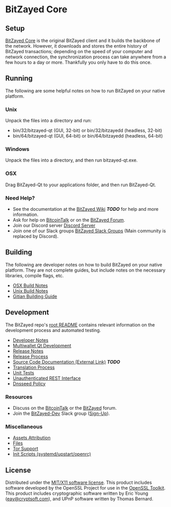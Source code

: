 BitZayed Core
=====================

Setup
---------------------
[BitZayed Core](http://bitzayed.org/wallet) is the original BitZayed client and it builds the backbone of the network. However, it downloads and stores the entire history of BitZayed transactions; depending on the speed of your computer and network connection, the synchronization process can take anywhere from a few hours to a day or more. Thankfully you only have to do this once.

Running
---------------------
The following are some helpful notes on how to run BitZayed on your native platform.

### Unix

Unpack the files into a directory and run:

- bin/32/bitzayed-qt (GUI, 32-bit) or bin/32/bitzayedd (headless, 32-bit)
- bin/64/bitzayed-qt (GUI, 64-bit) or bin/64/bitzayedd (headless, 64-bit)

### Windows

Unpack the files into a directory, and then run bitzayed-qt.exe.

### OSX

Drag BitZayed-Qt to your applications folder, and then run BitZayed-Qt.

### Need Help?

* See the documentation at the [BitZayed Wiki](https://en.bitcoin.it/wiki/Main_Page) ***TODO***
for help and more information.
* Ask for help on [BitcoinTalk](https://bitcointalk.org/index.php?topic=1262920.0) or on the [BitZayed Forum](http://forum.bitzayed.org/).
* Join our Discord server [Discord Server](https://discord.bitzayed.org)
* Join one of our Slack groups [BitZayed Slack Groups](https://bitzayed.org/slack-logins/) (Main community is replaced by Discord).

Building
---------------------
The following are developer notes on how to build BitZayed on your native platform. They are not complete guides, but include notes on the necessary libraries, compile flags, etc.

- [OSX Build Notes](build-osx.md)
- [Unix Build Notes](build-unix.md)
- [Gitian Building Guide](gitian-building.md)

Development
---------------------
The BitZayed repo's [root README](https://github.com/BitZayed-Project/BitZayed/blob/master/README.md) contains relevant information on the development process and automated testing.

- [Developer Notes](developer-notes.md)
- [Multiwallet Qt Development](multiwallet-qt.md)
- [Release Notes](release-notes.md)
- [Release Process](release-process.md)
- [Source Code Documentation (External Link)](https://dev.visucore.com/bitcoin/doxygen/) ***TODO***
- [Translation Process](translation_process.md)
- [Unit Tests](unit-tests.md)
- [Unauthenticated REST Interface](REST-interface.md)
- [Dnsseed Policy](dnsseed-policy.md)

### Resources

* Discuss on the [BitcoinTalk](https://bitcointalk.org/index.php?topic=1262920.0) or the [BitZayed](http://forum.bitzayed.org/) forum.
* Join the [BitZayed-Dev](https://bitzayed-dev.slack.com/) Slack group ([Sign-Up](https://bitzayed-dev.herokuapp.com/)).

### Miscellaneous
- [Assets Attribution](assets-attribution.md)
- [Files](files.md)
- [Tor Support](tor.md)
- [Init Scripts (systemd/upstart/openrc)](init.md)

License
---------------------
Distributed under the [MIT/X11 software license](http://www.opensource.org/licenses/mit-license.php).
This product includes software developed by the OpenSSL Project for use in the [OpenSSL Toolkit](https://www.openssl.org/). This product includes
cryptographic software written by Eric Young ([eay@cryptsoft.com](mailto:eay@cryptsoft.com)), and UPnP software written by Thomas Bernard.
